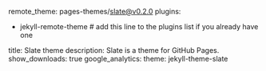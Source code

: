 remote_theme: pages-themes/slate@v0.2.0
plugins:
- jekyll-remote-theme # add this line to the plugins list if you already have one

title: Slate theme
description: Slate is a theme for GitHub Pages.
show_downloads: true
google_analytics:
theme: jekyll-theme-slate
